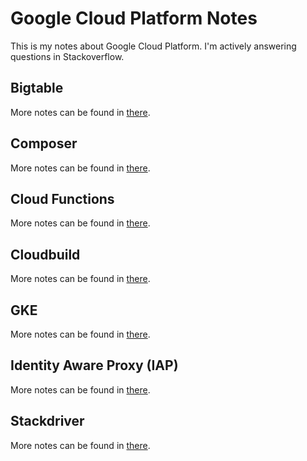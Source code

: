 # Google Cloud Platform Notes

This is my notes about Google Cloud Platform. I'm actively answering questions in Stackoverflow.

## Bigtable

More notes can be found in [there](bigtable/README.md).

## Composer

More notes can be found in [there](composer/README.md).

## Cloud Functions

More notes can be found in [there](cloud-functions/README.md).

## Cloudbuild

More notes can be found in [there](cloudbuild/README.md).

## GKE

More notes can be found in [there](gke/README.md).

## Identity Aware Proxy (IAP)

More notes can be found in [there](iap/README.md).

## Stackdriver

More notes can be found in [there](stackdriver/README.md).

